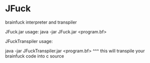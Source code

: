 # JFuck
brainfuck interpreter and transpiler

JFuck.jar usage:
java -jar JFuck.jar <program.bf>

JFuckTranspiler usage:

java -jar JFuckTranspiler.jar <program.bf>
^^^ this will transpile your brainfuck code into c source
